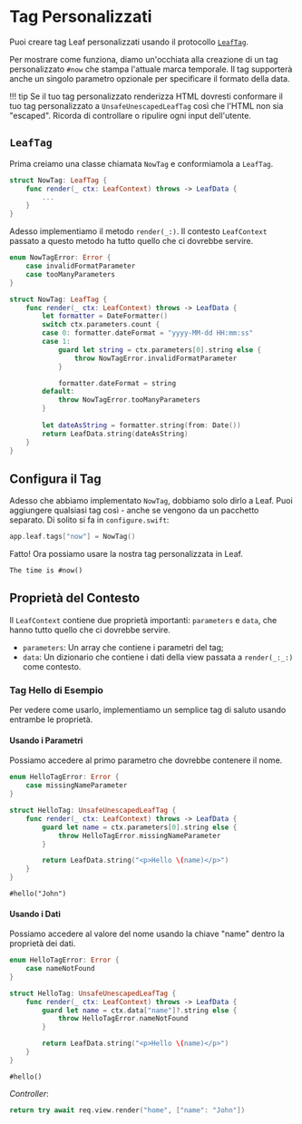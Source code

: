 # Tag Personalizzati

Puoi creare tag Leaf personalizzati usando il protocollo [`LeafTag`](https://api.vapor.codes/leafkit/documentation/leafkit/leaftag). 

Per mostrare come funziona, diamo un'occhiata alla creazione di un tag personalizzato `#now` che stampa l'attuale marca temporale. Il tag supporterà anche un singolo parametro opzionale per specificare il formato della data.

!!! tip
	Se il tuo tag personalizzato renderizza HTML dovresti conformare il tuo tag personalizzato a `UnsafeUnescapedLeafTag` così che l'HTML non sia "escaped". Ricorda di controllare o ripulire ogni input dell'utente.

## `LeafTag`

Prima creiamo una classe chiamata `NowTag` e conformiamola a `LeafTag`.

```swift
struct NowTag: LeafTag {
    func render(_ ctx: LeafContext) throws -> LeafData {
        ...
    }
}
```

Adesso implementiamo il metodo `render(_:)`. Il contesto `LeafContext` passato a questo metodo ha tutto quello che ci dovrebbe servire.

```swift
enum NowTagError: Error {
    case invalidFormatParameter
    case tooManyParameters
}

struct NowTag: LeafTag {
    func render(_ ctx: LeafContext) throws -> LeafData {
        let formatter = DateFormatter()
        switch ctx.parameters.count {
        case 0: formatter.dateFormat = "yyyy-MM-dd HH:mm:ss"
        case 1:
            guard let string = ctx.parameters[0].string else {
                throw NowTagError.invalidFormatParameter
            }

            formatter.dateFormat = string
        default:
            throw NowTagError.tooManyParameters
	    }
    
        let dateAsString = formatter.string(from: Date())
        return LeafData.string(dateAsString)
    }
}
```

## Configura il Tag

Adesso che abbiamo implementato `NowTag`, dobbiamo solo dirlo a Leaf. Puoi aggiungere qualsiasi tag così - anche se vengono da un pacchetto separato. Di solito si fa in `configure.swift`:

```swift
app.leaf.tags["now"] = NowTag()
```

Fatto! Ora possiamo usare la nostra tag personalizzata in Leaf.

```leaf
The time is #now()
```

## Proprietà del Contesto

Il `LeafContext` contiene due proprietà importanti: `parameters` e `data`, che hanno tutto quello che ci dovrebbe servire.

- `parameters`: Un array che contiene i parametri del tag;
- `data`: Un dizionario che contiene i dati della view passata a `render(_:_:)` come contesto.

### Tag Hello di Esempio

Per vedere come usarlo, implementiamo un semplice tag di saluto usando entrambe le proprietà.

#### Usando i Parametri

Possiamo accedere al primo parametro che dovrebbe contenere il nome.

```swift
enum HelloTagError: Error {
    case missingNameParameter
}

struct HelloTag: UnsafeUnescapedLeafTag {
    func render(_ ctx: LeafContext) throws -> LeafData {
        guard let name = ctx.parameters[0].string else {
            throw HelloTagError.missingNameParameter
        }

        return LeafData.string("<p>Hello \(name)</p>")
    }
}
```

```leaf
#hello("John")
```

#### Usando i Dati

Possiamo accedere al valore del nome usando la chiave "name" dentro la proprietà dei dati.

```swift
enum HelloTagError: Error {
    case nameNotFound
}

struct HelloTag: UnsafeUnescapedLeafTag {
    func render(_ ctx: LeafContext) throws -> LeafData {
        guard let name = ctx.data["name"]?.string else {
            throw HelloTagError.nameNotFound
        }

        return LeafData.string("<p>Hello \(name)</p>")
    }
}
```

```leaf
#hello()
```

_Controller_:

```swift
return try await req.view.render("home", ["name": "John"])
```
